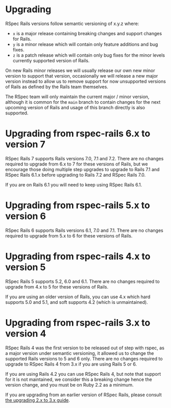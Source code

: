 # Upgrading

RSpec Rails versions follow semantic versioning of x.y.z where:

- `x` is a major release containing breaking changes and support changes for Rails.
- `y` is a minor release which will contain only feature additions and bug fixes.
- `z` is a patch release which will contain only bug fixes for the minor levels currently supported version of Rails.

On new Rails minor releases we will usually release our own new minor version to support that version, occasionally
we will release a new major version instead to allow us to remove support for now unsupported versions of Rails
as defined by the Rails team themselves.

The RSpec team will only maintain the current major / minor version, although it is common for the `main` branch
to contain changes for the next upcoming version of Rails and usage of this branch directly is also supported.

# Upgrading from rspec-rails 6.x to version 7

RSpec Rails 7 supports Rails versions 7.0, 7.1 and 7.2. There are no changes required to upgrade from 6.x to 7 for these versions of Rails,
but we encourage those doing multiple step upgrades to upgrade to Rails 7.1 and RSpec Rails 6.1.x before upgrading to Rails 7.2 and RSpec Rails 7.0.

If you are on Rails 6.1 you will need to keep using RSpec Rails 6.1.

# Upgrading from rspec-rails 5.x to version 6

RSpec Rails 6 supports Rails versions 6.1, 7.0 and 7.1. There are no changes required to upgrade from 5.x to 6 for these versions of Rails.

# Upgrading from rspec-rails 4.x to version 5

RSpec Rails 5 supports 5.2, 6.0 and 6.1. There are no changes required to upgrade from 4.x to 5 for these versions of Rails.

If you are using an older version of Rails, you can use 4.x which hard supports 5.0 and 5.1, and soft supports 4.2 (which is unmaintained).

# Upgrading from rspec-rails 3.x to version 4

RSpec Rails 4 was the first version to be released out of step with rspec, as a major version under semantic versioning, it allowed us to change the supported Rails versions to 5 and 6 only.
There are no changes required to upgrade to RSpec Rails 4 from 3.x if you are using Rails 5 or 6.

If you are using Rails 4.2 you can use RSpec Rails 4, but note that support for it is not maintained, we consider this a breaking change hence the version change, and you must be on Ruby 2.2 as a minimum.

If you are upgrading from an earlier version of RSpec Rails, please consult [the upgrading 2.x to 3.x guide](https://web.archive.org/web/20220124160827/https://relishapp.com/rspec/rspec-rails/v/3-9/docs/upgrade).
